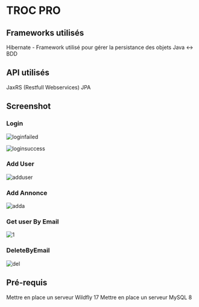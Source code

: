 # TROC PRO

## Frameworks utilisés 
Hibernate - Framework utilisé pour gérer la persistance des objets Java <-> BDD
## API utilisés 
JaxRS (Restfull Webservices)
JPA

## Screenshot

### Login

![loginfailed](https://user-images.githubusercontent.com/95385544/149626811-55dcb625-b9f3-4028-a3eb-6d235b80b58c.png)

![loginsuccess](https://user-images.githubusercontent.com/95385544/149626815-61221220-b1ba-45e7-971b-68e3f2db8121.png)



### Add User

![adduser](https://user-images.githubusercontent.com/95385544/149626823-6aab3cac-1517-4157-a32a-3a06fe14403f.png)



### Add Annonce

![adda](https://user-images.githubusercontent.com/95385544/149626829-09845375-53f1-4cba-a62d-4cb6d1852746.png)



### Get user By Email 

![1](https://user-images.githubusercontent.com/95385544/149626838-4155c0f2-42d8-4d4e-b975-2c29a7c401a4.png)






### DeleteByEmail
![del](https://user-images.githubusercontent.com/95385544/149626906-d8642f54-1b4d-4eb4-82dd-533a406a4240.png)


## Pré-requis
Mettre en place un serveur Wildfly 17
Mettre en place un serveur MySQL 8










